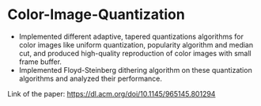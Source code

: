 # Color-Image-Quantization
* Implemented different adaptive, tapered quantizations algorithms for color images like uniform quantization, popularity algorithm and median cut, and produced high-quality reproduction of color images with small frame buffer.
* Implemented Floyd-Steinberg dithering algorithm on these quantization algorithms and analyzed their performance.

Link of the paper: https://dl.acm.org/doi/10.1145/965145.801294
